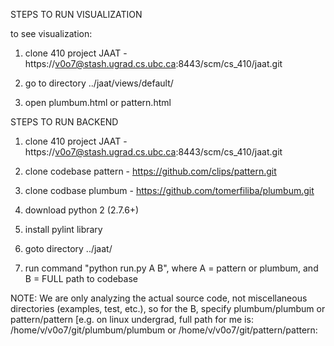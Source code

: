 STEPS TO RUN VISUALIZATION

to see visualization:
1. clone 410 project JAAT - https://v0o7@stash.ugrad.cs.ubc.ca:8443/scm/cs_410/jaat.git

2. go to directory ../jaat/views/default/
3. open plumbum.html or pattern.html

STEPS TO RUN BACKEND
1. clone 410 project JAAT - https://v0o7@stash.ugrad.cs.ubc.ca:8443/scm/cs_410/jaat.git
2. clone codebase pattern - https://github.com/clips/pattern.git
3. clone codbase plumbum - https://github.com/tomerfiliba/plumbum.git
3. download python 2 (2.7.6+)
4. install pylint library

4. goto directory ../jaat/
5. run command "python run.py A B", where A = pattern or plumbum, and B = FULL path to codebase

NOTE: We are only analyzing the actual source code, not miscellaneous directories (examples, test, etc.), so for the B, specify plumbum/plumbum or pattern/pattern
[e.g. on linux undergrad, full path for me is: /home/v/v0o7/git/plumbum/plumbum or /home/v/v0o7/git/pattern/pattern: